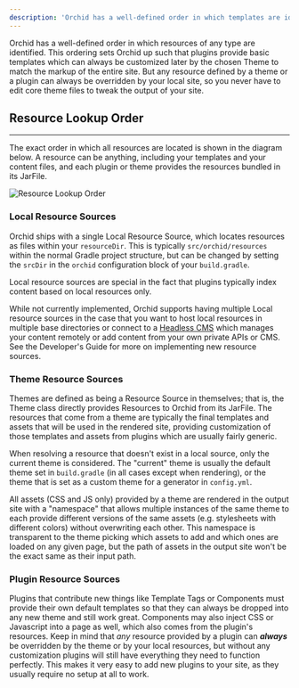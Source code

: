 ```yaml
---
description: 'Orchid has a well-defined order in which templates are identified which allows you to easily customize templates from the theme or plugins.'
---
```


Orchid has a well-defined order in which resources of any type are identified. This ordering sets Orchid up such that
plugins provide basic templates which can always be customized later by the chosen Theme to match the markup of the 
entire site. But any resource defined by a theme or a plugin can always be overridden by your local site, so you never
have to edit core theme files to tweak the output of your site.

## Resource Lookup Order
---

The exact order in which all resources are located is shown in the diagram below. A resource can be anything, including 
your templates and your content files, and each plugin or theme provides the resources bundled in its JarFile. 

![Resource Lookup Order]({{'assets/media/resource-lookup-order.png'|asset}} "Resource Lookup Order")

### Local Resource Sources

Orchid ships with a single Local Resource Source, which locates resources as files within your `resourceDir`. This is 
typically `src/orchid/resources` within the normal Gradle project structure, but can be changed by setting the `srcDir`
in the `orchid` configuration block of your `build.gradle`.

Local resource sources are special in the fact that plugins typically index content based on local resources only.

While not currently implemented, Orchid supports having multiple Local resource sources in the case that you want to 
host local resources in multiple base directories or connect to a [Headless CMS](https://headlesscms.org/) which manages
your content remotely or add content from your own private APIs or CMS. See the Developer's Guide for more on 
implementing new resource sources.

### Theme Resource Sources

Themes are defined as being a Resource Source in themselves; that is, the Theme class directly provides Resources to 
Orchid from its JarFile. The resources that come from a theme are typically the final templates and assets that will be 
used in the rendered site, providing customization of those templates and assets from plugins which are usually fairly 
generic.

When resolving a resource that doesn't exist in a local source, only the current theme is considered. The "current" 
theme is usually the default theme set in `build.gradle` (in all cases except when rendering), or the theme that is set
as a custom theme for a generator in `config.yml`. 

All assets (CSS and JS only) provided by a theme are rendered in the output site with a "namespace" that allows multiple
instances of the same theme to each provide different versions of the same assets (e.g. stylesheets with different 
colors) without overwriting each other. This namespace is transparent to the theme picking which assets to add and which
ones are loaded on any given page, but the path of assets in the output site won't be the exact same as their input 
path. 

### Plugin Resource Sources

Plugins that contribute new things like Template Tags or Components must provide their own default templates so that 
they can always be dropped into any new theme and still work great. Components may also inject CSS or Javascript into a
page as well, which also comes from the plugin's resources. Keep in mind that _any_ resource provided by a plugin can
**_always_** be overridden by the theme or by your local resources, but without any customization plugins will still 
have everything they need to function perfectly. This makes it very easy to add new plugins to your site, as they 
usually require no setup at all to work.
